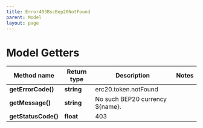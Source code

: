 ```yaml
---
title: Error403BscBep20NotFound
parent: Model
layout: page
---
```


# Model Getters

Method name | Return type | Description | Notes
------------ | ------------- | ------------- | -------------
**getErrorCode()** | **string** | erc20.token.notFound |
**getMessage()** | **string** | No such BEP20 currency ${name}. |
**getStatusCode()** | **float** | 403 |

